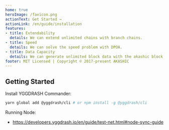 ```yaml
---
home: true
heroImage: /favicon.png
actionText: Get Started →
actionLink: /en/guide/installation
features:
- title: Extendability
  details: We can extend unlimited chains with branch chains.
- title: Speed
  details: We can solve the speed problem with DPOA.
- title: Data Capacity
  details: We can generate unlimited block data with the akashic block.
footer: MIT Licensed | Copyright © 2017-present AKASHIC
---
```

## Getting Started
Install YGGDRASH Commander:
```bash
yarn global add @yggdrash/cli # or npm install -g @yggdrash/cli
```

Running Node:
- https://developers.yggdrash.io/en/guide/test-net.html#node-sync-guide
